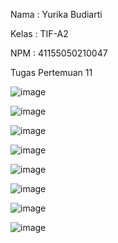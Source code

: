 Nama : Yurika Budiarti

Kelas : TIF-A2

NPM : 41155050210047

Tugas Pertemuan 11

![image](https://github.com/user-attachments/assets/82744ba7-a45f-4e8b-bd5b-33adf192617c)

![image](https://github.com/user-attachments/assets/b031fba1-28f2-4b8e-9093-63f9ed1297f9)

![image](https://github.com/user-attachments/assets/8c023fcf-c24f-41ad-9413-6e8bfe5f758c)

![image](https://github.com/user-attachments/assets/6e29726f-c4dd-4036-ab97-3ed5982e72fb)

![image](https://github.com/user-attachments/assets/1ccaae86-00bf-4029-9321-a6eb6e7201c0)

![image](https://github.com/user-attachments/assets/4cdcc555-aac4-4bbb-a450-1339d7bae477)

![image](https://github.com/user-attachments/assets/2dd293a2-71a1-48f2-8900-51ac1ea9c5e5)

![image](https://github.com/user-attachments/assets/99158d96-10b5-4c1d-8775-e8b7e2856c58)












